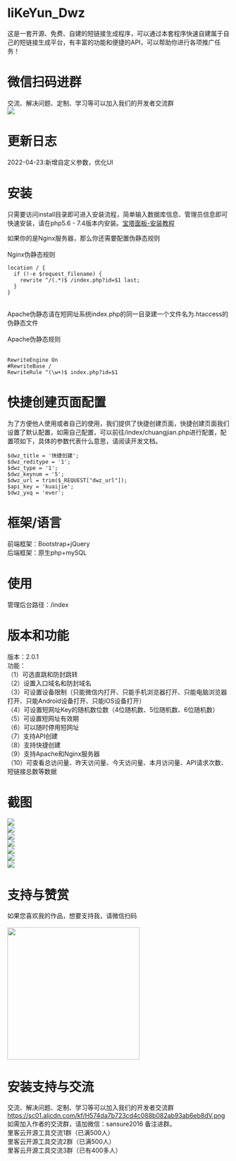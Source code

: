 # liKeYun_Dwz
这是一套开源、免费、自建的短链接生成程序，可以通过本套程序快速自建属于自己的短链接生成平台，有丰富的功能和便捷的API，可以帮助你进行各项推广任务！



# 微信扫码进群
交流、解决问题、定制、学习等可以加入我们的开发者交流群<br/>
<img src="https://sc01.alicdn.com/kf/H574da7b723cd4c088b082ab93ab6eb8dV.png" /><br/>

# 更新日志
2022-04-23:新增自定义参数，优化UI

# 安装
只需要访问install目录即可进入安装流程，简单输入数据库信息、管理员信息即可快速安装，请在php5.6 - 7.4版本内安装。<a href="https://github.com/likeyun/liKeYun_Dwz/blob/main/%E5%AE%9D%E5%A1%94%E5%AE%89%E8%A3%85%E6%95%99%E7%A8%8B.md">宝塔面板-安装教程</a><br/>

如果你的是Nginx服务器，那么你还需要配置伪静态规则<br/><br/>
Nginx伪静态规则<br/>
```
location / {
  if (!-e $request_filename) {
    rewrite ^/(.*)$ /index.php?id=$1 last;
  }
}
```
<br/>
Apache伪静态请在短网址系统index.php的同一目录建一个文件名为.htaccess的伪静态文件<br/><br/>
Apache伪静态规则<br/><br/>

```
RewriteEngine On
#RewriteBase / 
RewriteRule ^(\w+)$ index.php?id=$1
```

# 快捷创建页面配置
为了方便他人使用或者自己的使用，我们提供了快捷创建页面，快捷创建页面我们设置了默认配置，如需自己配置，可以前往/index/chuangjian.php进行配置，配置项如下，具体的参数代表什么意思，请阅读开发文档。<br/>
```
$dwz_title = '快捷创建';
$dwz_reditype = '1';
$dwz_type = '1';
$dwz_keynum = '5';
$dwz_url = trim($_REQUEST["dwz_url"]);
$api_key = 'kuaijie';
$dwz_yxq = 'ever';
```

# 框架/语言
前端框架：Bootstrap+jQuery<br/>
后端框架：原生php+mySQL<br/>

# 使用
管理后台路径：/index

# 版本和功能
版本：2.0.1<br/>
功能：<br/>
（1）可选直跳和防封跳转<br/>
（2）设置入口域名和防封域名<br/>
（3）可设置设备限制（只能微信内打开、只能手机浏览器打开、只能电脑浏览器打开、只能Android设备打开、只能iOS设备打开）<br/>
（4）可设置短网址Key的随机数位数（4位随机数、5位随机数、6位随机数）<br/>
（5）可设置短网址有效期<br/>
（6）可以随时停用短网址<br/>
（7）支持API创建<br/>
（8）支持快捷创建<br/>
（9）支持Apache和Nginx服务器<br/>
（10）可查看总访问量、昨天访问量、今天访问量、本月访问量、API请求次数、短链接总数等数据<br/>

# 截图
<img src="https://github.com/likeyun/TANKING/blob/master/%E5%BE%AE%E4%BF%A1%E6%88%AA%E5%9B%BE_20211028154215.png" /><br/>
<img src="https://github.com/likeyun/TANKING/blob/master/%E5%BE%AE%E4%BF%A1%E6%88%AA%E5%9B%BE_20211028154227.png" /><br/>
<img src="https://github.com/likeyun/TANKING/blob/master/%E5%BE%AE%E4%BF%A1%E6%88%AA%E5%9B%BE_20211028154259.png" /><br/>
<img src="https://github.com/likeyun/TANKING/blob/master/%E5%BE%AE%E4%BF%A1%E6%88%AA%E5%9B%BE_20211028154314.png" /><br/>
<img src="https://github.com/likeyun/TANKING/blob/master/%E5%BE%AE%E4%BF%A1%E6%88%AA%E5%9B%BE_20211028154322.png" /><br/>
<img src="https://github.com/likeyun/TANKING/blob/master/%E5%BE%AE%E4%BF%A1%E6%88%AA%E5%9B%BE_20211028154333.png" /><br/>
<img src="https://github.com/likeyun/TANKING/blob/master/%E5%BE%AE%E4%BF%A1%E6%88%AA%E5%9B%BE_20211028154340.png" /><br/>

# 支持与赞赏
如果您喜欢我的作品，想要支持我，请微信扫码<br/><br/>
<img src="https://camo.githubusercontent.com/5fae9333ccce7aaf5dc8edd3bbbcf925a08c4d43d85a904e60073b167ef0043f/68747470733a2f2f702e7073746174702e636f6d2f6f726967696e2f7067632d696d6167652f6334663164366237353332343435646562643062656463383862623731643166" width="300"/>

# 安装支持与交流
交流、解决问题、定制、学习等可以加入我们的开发者交流群
https://sc01.alicdn.com/kf/H574da7b723cd4c088b082ab93ab6eb8dV.png<br/>
如需加入作者的交流群，请加微信：sansure2016 备注进群。<br/>
里客云开源工具交流1群（已满500人）<br/>
里客云开源工具交流2群（已满500人）<br/>
里客云开源工具交流3群（已有400多人）
